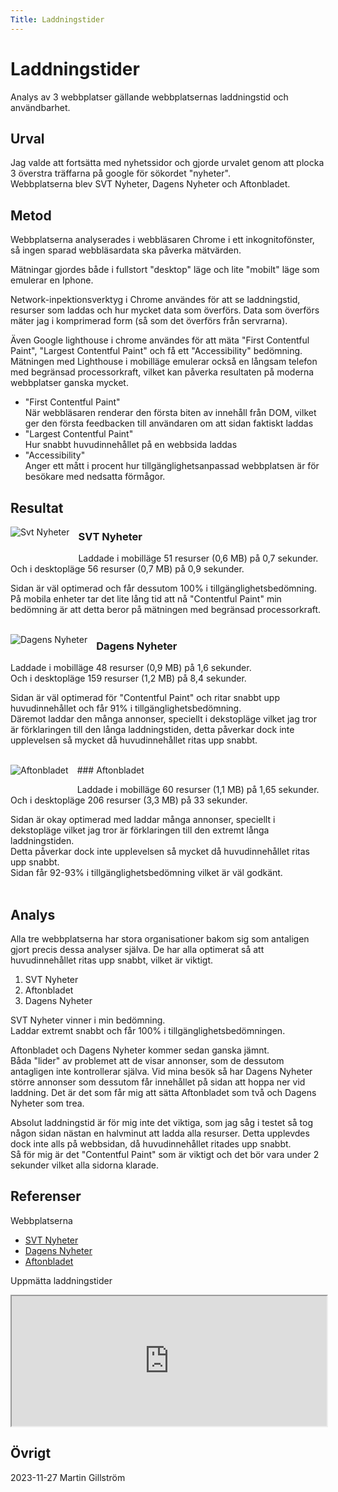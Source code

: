 ```yaml
---
Title: Laddningstider
---
```


Laddningstider
=======================

Analys av 3 webbplatser gällande webbplatsernas laddningstid och användbarhet.

Urval
-----------------------

Jag valde att fortsätta med nyhetssidor och gjorde urvalet genom att plocka 3 överstra träffarna på google för sökordet "nyheter".  
Webbplatserna blev SVT Nyheter, Dagens Nyheter och Aftonbladet.

Metod
-----------------------

Webbplatserna analyserades i webbläsaren Chrome i ett inkognitofönster, så ingen sparad webbläsardata ska påverka mätvärden.

Mätningar gjordes både i fullstort "desktop" läge och lite "mobilt" läge som emulerar en Iphone.

Network-inpektionsverktyg i Chrome användes för att se laddningstid, resurser som laddas och hur mycket data som överförs.
Data som överförs mäter jag i komprimerad form (så som det överförs från servrarna).

Även Google lighthouse i chrome användes för att mäta "First Contentful Paint", "Largest Contentful Paint" och få ett "Accessibility" bedömning. Mätningen med Lighthouse i mobilläge emulerar också en långsam telefon med begränsad processorkraft, vilket kan påverka resultaten på moderna webbplatser ganska mycket.
- "First Contentful Paint"  
    När webbläsaren renderar den första biten av innehåll från DOM, vilket ger den första feedbacken till användaren om att sidan faktiskt laddas
- "Largest Contentful Paint"  
    Hur snabbt huvudinnehållet på en webbsida laddas
- "Accessibility"  
    Anger ett mått i procent hur tillgänglighetsanpassad webbplatsen är för besökare med nedsatta förmågor.


Resultat
-----------------------

<a href="%base_url%/image/analysis/svt.png">
<img alt="Svt Nyheter" src="%base_url%/image/analysis/svt.png?h=200&w=200&crop-to-fit" style="float: left;margin: 0 1em 2em 0;clear: both;">
</a>

### SVT Nyheter

Laddade i mobilläge 51 resurser (0,6 MB) på 0,7 sekunder.  
Och i desktopläge 56 resurser (0,7 MB) på 0,9 sekunder.

Sidan är väl optimerad och får dessutom 100% i tillgänglighetsbedömning.  
På mobila enheter tar det lite lång tid att nå "Contentful Paint" min bedömning är att detta beror på mätningen med begränsad processorkraft.  
<br style="clear: both;">

<a href="%base_url%/image/analysis/dn.png">
<img alt="Dagens Nyheter" src="%base_url%/image/analysis/dn.png?h=200&w=200&crop-to-fit" style="float: left;margin: 0 1em 2em 0;clear: both;">
</a>

### Dagens Nyheter

Laddade i mobilläge 48 resurser (0,9 MB) på 1,6 sekunder.  
Och i desktopläge 159 resurser (1,2 MB) på 8,4 sekunder.

Sidan är väl optimerad för "Contentful Paint" och ritar snabbt upp huvudinnehållet och får 91% i tillgänglighetsbedömning.  
Däremot laddar den många annonser, speciellt i dekstopläge vilket jag tror är förklaringen till den långa laddningstiden, detta påverkar dock inte upplevelsen så mycket då huvudinnehållet ritas upp snabbt.  
<br style="clear: both;">

<a href="%base_url%/image/analysis/aftonbladet.png">
<img alt="Aftonbladet" src="%base_url%/image/analysis/aftonbladet.png?h=200&w=200&crop-to-fit" style="float: left;margin: 0 1em 2em 0;clear: both;">
</a>
### Aftonbladet

Laddade i mobilläge 60 resurser (1,1 MB) på 1,65 sekunder.  
Och i desktopläge 206 resurser (3,3 MB) på 33 sekunder.

Sidan är okay optimerad med laddar många annonser, speciellt i dekstopläge vilket jag tror är förklaringen till den extremt långa laddningstiden.  
Detta påverkar dock inte upplevelsen så mycket då huvudinnehållet ritas upp snabbt.  
Sidan får 92-93% i tillgänglighetsbedömning vilket är väl godkänt.  
<br style="clear: both;">

Analys
-----------------------

Alla tre webbplatserna har stora organisationer bakom sig som antaligen gjort precis dessa analyser själva.
De har alla optimerat så att huvudinnehållet ritas upp snabbt, vilket är viktigt.

1. SVT Nyheter
2. Aftonbladet
3. Dagens Nyheter

SVT Nyheter vinner i min bedömning.  
Laddar extremt snabbt och får 100% i tillgänglighetsbedömningen.

Aftonbladet och Dagens Nyheter kommer sedan ganska jämnt.  
Båda "lider" av problemet att de visar annonser, som de dessutom antagligen inte kontrollerar själva.
Vid mina besök så har Dagens Nyheter större annonser som dessutom får innehållet på sidan att hoppa ner vid laddning.
Det är det som får mig att sätta Aftonbladet som två och Dagens Nyheter som trea.

Absolut laddningstid är för mig inte det viktiga, som jag såg i testet så tog någon sidan nästan en halvminut att ladda alla resurser.
Detta upplevdes dock inte alls på webbsidan, då huvudinnehållet ritades upp snabbt.  
Så för mig är det "Contentful Paint" som är viktigt och det bör vara under 2 sekunder vilket alla sidorna klarade.

Referenser
-----------------------

Webbplatserna
* [SVT Nyheter](https://www.svt.se/)
* [Dagens Nyheter](https://www.dn.se/)
* [Aftonbladet](https://www.aftonbladet.se/nyheter)

Uppmätta laddningstider
<iframe src="https://docs.google.com/spreadsheets/d/e/2PACX-1vSu_SYCpx8tskS9iK7WvTUkfwrEIoFCS7WXmh8rXNVX135B5fe3vqL6sMCQB4qGT7ElHfaBWCJRK13W/pubhtml?gid=0&amp;single=true&amp;widget=true&amp;headers=false" style="width: 100%;height: 13rem;"></iframe>

Övrigt
-----------------------

2023-11-27 Martin Gillström 